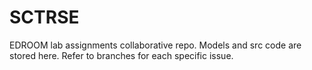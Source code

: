 # SCTRSE
EDROOM lab assignments collaborative repo. Models and src code are stored here. Refer to branches for each specific issue.
